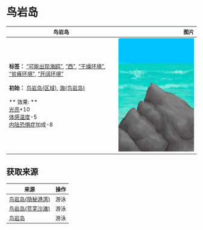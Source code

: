 # 鸟岩岛  
>   
  
  鸟岩岛  |   图片   
 ----  |  ----:   
 **标签：**	[“可能出现海鸥”](tag_Coastal.md), [“西”](tag_West.md), [“干燥环境”](tag_EnvDry.md), [“贫瘠环境”](tag_EnvInfertile.md), [“开阔环境”](tag_EnvOpen.md)<br><br>**初始：**	[鸟岩岛(区域)](BirdRock.md), [海(鸟岩岛)](Sea_Rocks.md)<br><br>** 效果: **<br>[光亮](Light.md)+10<br>[体感温度](TemperaturePerceived.md)-5<br>[内陆恐惧症](LandSickness.md)加成-8  |  <img decoding="async" src="Sprite/PointyRock.png" href="a.md" style="max-width:300px;max-height:300px;">   
  
## 获取来源  
来源  |  操作  
----  |  ----  
[鸟岩岛(隐秘港湾)](Path_CoveToBirdRock.md)  |  游泳  
[鸟岩岛(荒芜沙滩)](Path_DesolateBeachToBirdRock.md)  |  游泳  
[鸟岩岛](Path_RocksToBirdRock.md)  |  游泳  
